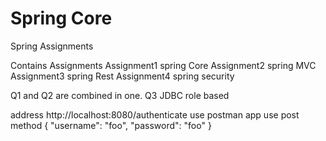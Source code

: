 # Spring Core
 Spring Assignments
 
 Contains Assignments
 Assignment1 spring Core
 Assignment2 spring MVC
 Assignment3 spring Rest
 Assignment4 spring security
 
 Q1 and Q2 are combined in one.
 Q3 JDBC role based
 
 address  http://localhost:8080/authenticate
 use postman app
 use post method
 {
    "username": "foo",
    "password": "foo"
}
